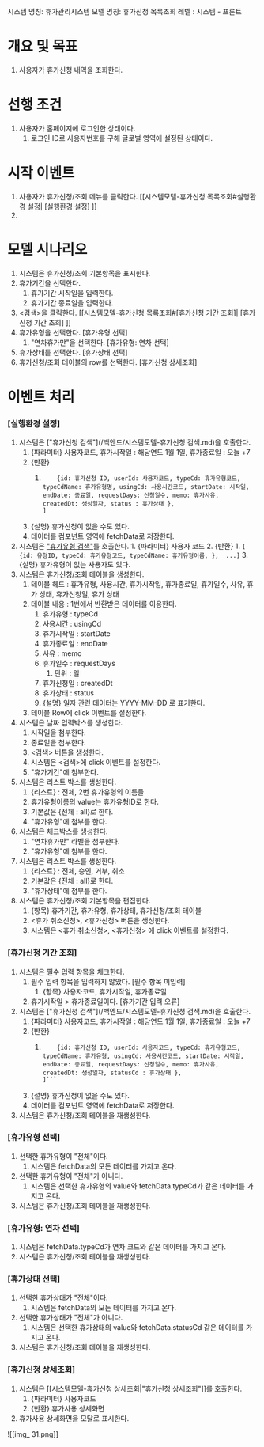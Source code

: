 시스템 명칭: 휴가관리시스템
모델 명칭: 휴가신청 목록조회
레벨 : 시스템 - 프론트

# 개요 및 목표
1. 사용자가 휴가신청 내역을 조회한다.

# 선행 조건
1. 사용자가 홈페이지에 로그인한 상태이다.
	1. 로그인 ID로 사용자번호를 구해 글로벌 영역에 설정된 상태이다.

# 시작 이벤트
1. 사용자가 휴가신청/조회 메뉴를 클릭한다. [[시스템모델-휴가신청 목록조회#실행환경 설정| [실행환경 설정] ]]
2. 

# 모델 시나리오
1. 시스템은 휴가신청/조회 기본항목을 표시한다.
2. 휴가기간을 선택한다.
	1. 휴가기간 시작일을 입력한다.
	2. 휴가기간 종료일을 입력한다. 
3. <검색>을 클릭한다.  [[시스템모델-휴가신청 목록조회#[휴가신청 기간 조회]| [휴가신청 기간 조회] ]] 
4. 휴가유형을 선택한다. [휴가유형 선택]
	1. "연차휴가만"을 선택한다. [휴가유형: 연차 선택]
5. 휴가상태를 선택한다. [휴가상태 선택]
6. 휴가신청/조회 테이블의 row를 선택한다. [휴가신청 상세조회]

# 이벤트 처리
### [실행환경 설정]
1. 시스템은 ["휴가신청 검색"](/백엔드/시스템모델-휴가신청 검색.md)을 호출한다.
	1. {파라미터} 사용자코드, 휴가시작일 : 해당연도 1월 1일, 휴가종료일 : 오늘 +7
	2. {반환}
		1. ```[ 
			   {id: 휴가신청 ID, userId: 사용자코드, typeCd: 휴가유형코드, typeCdName: 휴가유형명, usingCd: 사용시간코드, startDate: 시작일, endDate: 종료일, requestDays: 신청일수, memo: 휴가사유, createdDt: 생성일자, status : 휴가상태 },
		   ]
	3. {설명} 휴가신청이 없을 수도 있다.
	4. 데이터를 컴포넌트 영역에 fetchData로 저장한다.
1. 시스템은 ["휴가유형 검색"](시스템모델-휴가유형_검색.md)를 호출한다.
		1. {파라미터} 사용자 코드
		2. {반환} 
			1. ```[
				{id: 유형ID, typeCd: 휴가유형코드, typeCdName: 휴가유형이름, }, 
				...]```
		3. {설명} 휴가유형이 없는 사용자도 있다.
3. 시스템은 휴가신청/조회 테이블을 생성한다.
	1. 테이블 헤드 : 휴가유형, 사용시간, 휴가시작일, 휴가종료일, 휴가일수, 사유, 휴가 상태, 휴가신청일, 휴가 상태
	2. 테이블 내용 : 1번에서 반환받은 데이터를 이용한다.
		1. 휴가유형 : typeCd
		2. 사용시간 : usingCd
		3. 휴가시작일 : startDate
		4. 휴가종료일 : endDate
		5. 사유 : memo
		6. 휴가일수 : requestDays
			1. 단위 : 일
		7. 휴가신청일 : createdDt
		8. 휴가상태 : status
		9. {설명} 일자 관련 데이터는 YYYY-MM-DD 로 표기한다.
	3. 테이블 Row에 click 이벤트를 설정한다.
4. 시스템은 날짜 입력박스를 생성한다.
	1. 시작일을 첨부한다.
	2. 종료일을 첨부한다.
	3. <검색> 버튼을 생성한다.
	4. 시스템은 <검색>에 click 이벤트를 설정한다.
	5. "휴가기간"에 첨부한다.
5. 시스템은 리스트 박스를 생성한다.
	1. {리스트} : 전체, 2번 휴가유형의 이름들
	2. 휴가유형이름의 value는 휴가유형ID로 한다.
	3. 기본값은 {전체 : all}로 한다.
	4. "휴가유형"에 첨부를 한다.
6. 시스템은 체크박스를 생성한다.
	1. "연차휴가만" 라벨을 첨부한다.
	2. "휴가유형"에 첨부를 한다.
7. 시스템은 리스트 박스를 생성한다.
	1. {리스트} : 전체, 승인, 거부, 취소
	2. 기본값은 {전체 : all}로 한다.
	3. "휴가상태"에 첨부를 한다.
8. 시스템은 휴가신청/조회 기본항목을 편집한다.
	1. {항목} 휴가기간, 휴가유형, 휴가상태, 휴가신청/조회 테이블
	2. <휴가 취소신청>, <휴가신청> 버튼을 생성한다.
	3. 시스템은 <휴가 취소신청>, <휴가신청> 에 click 이벤트를 설정한다.

### [휴가신청 기간 조회]
1. 시스템은 필수 입력 항목을 체크한다.
	1. 필수 입력 항목을 입력하지 않았다. [필수 항목 미입력]
		1. {항목} 사용자코드, 휴가시작일, 휴가종료일
	2. 휴가시작일 > 휴가종료일이다. [휴가기간 입력 오류]
2. 시스템은 ["휴가신청 검색"](/백엔드/시스템모델-휴가신청 검색.md)을 호출한다.
	1. {파라미터} 사용자코드, 휴가시작일 : 해당연도 1월 1일, 휴가종료일 : 오늘 +7
	2. {반환}
		1. ```[ 
			   {id: 휴가신청 ID, userId: 사용자코드, typeCd: 휴가유형코드, typeCdName: 휴가유형, usingCd: 사용시간코드, startDate: 시작일, endDate: 종료일, requestDays: 신청일수, memo: 휴가사유, createdDt: 생성일자, statusCd : 휴가상태 },
		   ]```
	3. {설명} 휴가신청이 없을 수도 있다.
	4. 데이터를 컴포넌트 영역에 fetchData로 저장한다.
1. 시스템은 휴가신청/조회 테이블을 재생성한다.

### [휴가유형 선택]
1. 선택한 휴가유형이 "전체"이다.
	1. 시스템은 fetchData의 모든 데이터를 가지고 온다.
2. 선택한 휴가유형이 "전체"가 아니다.
	1. 시스템은 선택한 휴가유형의 value와 fetchData.typeCd가 같은 데이터를 가지고 온다.
3. 시스템은 휴가신청/조회 테이블을 재생성한다.

### [휴가유형: 연차 선택]
1. 시스템은 fetchData.typeCd가 연차 코드와 같은 데이터를 가지고 온다.
2. 시스템은 휴가신청/조회 테이블을 재생성한다.

### [휴가상태 선택]
1. 선택한 휴가상태가 "전체"이다.
	1. 시스템은 fetchData의 모든 데이터를 가지고 온다.
2. 선택한 휴가상태가 "전체"가 아니다.
	1. 시스템은 선택한 휴가상태의 value와 fetchData.statusCd 같은 데이터를 가지고 온다.
3. 시스템은 휴가신청/조회 테이블을 재생성한다.

### [휴가신청 상세조회]
1. 시스템은 [[시스템모델-휴가신청 상세조회|"휴가신청 상세조회"]]를 호출한다.
	1. {파라미터} 사용자코드
	2. {반환} 휴가사용 상세화면
2. 휴가사용 상세화면을 모달로 표시한다.


![[img_ 31.png]]